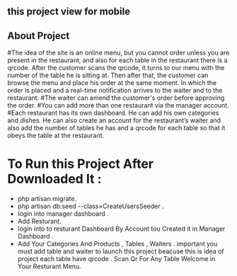 
## this project view for mobile 
## About Project

#The idea of ​​the site is an online menu, but you cannot order unless you are present in the restaurant, and also for each table in the restaurant there is a qrcode. After the customer scans the qrcode, it turns to our menu with the number of the table he is sitting at. Then after that, the customer can browse the menu and place his order at the same moment. In which the order is placed and a real-time notification arrives to the waiter and to the restaurant.
#The waiter can amend the customer's order before approving the order.
#You can add more than one restaurant via the manager account.
#Each restaurant has its own dashboard. He can add his own categories and dishes. He can also create an account for the restaurant’s waiter and also add the number of tables he has and a qrcode for each table so that it obeys the table at the restaurant.
# To Run this Project After Downloaded It :
  - php artisan migrate.
  - php artisan db:seed --class=CreateUsersSeeder .
  - login into manager dashboard .
  - Add Resturant.
  - login into to resturant Dashboard By Account tou Created it in Manager Dashboard .
  - Add Your Categories And Products , Tables , Waiters .
    important you must add table and waiter to launch this project beacuse this is idea of project each table have qrcode .
   Scan Qr For Any Table 
   Welcome in Your Resturant Menu.

